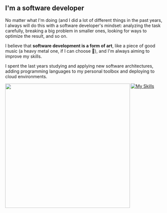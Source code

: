 ## I'm a software developer

No matter what I'm doing (and I did a lot of different things in the past years, I always will do this with a software developer's mindset: analyzing the task carefully, breaking a big problem in smaller ones, looking for ways to optimize the result, and so on.

I believe that **software development is a form of art**, like a piece of good music (a heavy metal one, if I can choose 🤘), and I'm always aiming to improve my skills.

I spent the last years studying and applying new software architectures, adding programming languages to my personal toolbox and deploying to cloud environments.

<div>
   <tr>
        <td><img width="400px" align="left" src="https://github-readme-stats.vercel.app/api/top-langs/?username=andersonlemos&hide=html&layout=compact&theme=buefy" /></td>
    </tr>
</div>

[![My Skills](https://skillicons.dev/icons?i=aws,bash,javascript,typescript,dotnet,nodejs,nestjs,docker,git,go,linux,md,nodejs,terraform,dynamodb,postgres,mongodb,mysql,postman,rabbitmq&perline=7)](https://skillicons.dev)
